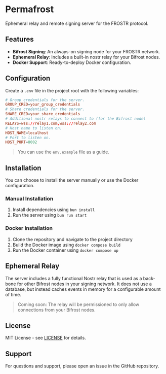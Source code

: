 # Permafrost

Ephemeral relay and remote signing server for the FROSTR protocol.

## Features

* **Bifrost Signing**: An always-on signing node for your FROSTR network.
* **Ephemeral Relay**: Includes a built-in nostr relay for your Bifrost nodes.
* **Docker Support**: Ready-to-deploy Docker configuration.

## Configuration

Create a `.env` file in the project root with the following variables:

```conf
# Group credentials for the server.
GROUP_CRED=your_group_credentials
# Share credentials for the server.
SHARE_CRED=your_share_credentials
# Additional nostr relays to connect to (for the Bifrost node)
RELAYS=wss://relay1.com,wss://relay2.com
# Host name to listen on.
HOST_NAME=localhost
# Port to listen on.
HOST_PORT=8002
```

> You can use the `env.example` file as a guide.

## Installation

You can choose to install the server manually or use the Docker configuration.

### Manual Installation

1. Install dependencies using `bun install`
2. Run the server using `bun run start` 

### Docker Installation

1. Clone the repository and navigate to the project directory
2. Build the Docker image using   `docker compose build`
3. Run the Docker container using `docker compose up`

## Ephemeral Relay

The server includes a fully functional Nostr relay that is used as a back-bone for other Bifrost nodes in your signing network. It does not use a database, but instead caches events in memory for a configurable amount of time.

> Coming soon: The relay will be permissioned to only allow connections from your Bifrost nodes.

## License

MIT License - see [LICENSE](LICENSE) for details.

## Support

For questions and support, please open an issue in the GitHub repository.
